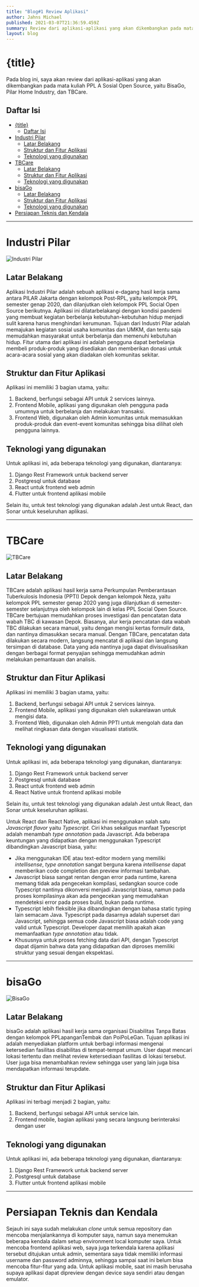```yaml
---
title: "Blog#1 Review Aplikasi"
author: Jahns Michael
published: 2021-03-07T21:36:59.459Z
summary: Review dari aplikasi-aplikasi yang akan dikembangkan pada mata kuliah PPL A Sosial Open Source, yaitu BisaGo, Pilar Home Industry, dan TBCare.
layout: blog
---
```


# {title}

Pada blog ini, saya akan review dari aplikasi-aplikasi yang akan dikembangkan pada mata kuliah PPL A Sosial Open Source, yaitu BisaGo, Pilar Home Industry, dan TBCare.

## Daftar Isi

- [{title}](#title)
  - [Daftar Isi](#daftar-isi)
- [Industri Pilar](#industri-pilar)
  - [Latar Belakang](#latar-belakang)
  - [Struktur dan Fitur Aplikasi](#struktur-dan-fitur-aplikasi)
  - [Teknologi yang digunakan](#teknologi-yang-digunakan)
- [TBCare](#tbcare)
  - [Latar Belakang](#latar-belakang-1)
  - [Struktur dan Fitur Aplikasi](#struktur-dan-fitur-aplikasi-1)
  - [Teknologi yang digunakan](#teknologi-yang-digunakan-1)
- [bisaGo](#bisago)
  - [Latar Belakang](#latar-belakang-2)
  - [Struktur dan Fitur Aplikasi](#struktur-dan-fitur-aplikasi-2)
  - [Teknologi yang digunakan](#teknologi-yang-digunakan-2)
- [Persiapan Teknis dan Kendala](#persiapan-teknis-dan-kendala)

---

# Industri Pilar

![Industri Pilar](https://drive.google.com/uc?id=1aU4vSKKS1e8M4qVIRiY6I2fRwkbWWlas)

## Latar Belakang

Aplikasi Industri Pilar adalah sebuah aplikasi e-dagang hasil kerja sama antara PILAR Jakarta dengan kelompok Post-RPL, yaitu kelompok PPL semester genap 2020, dan dilanjutkan oleh kelompok PPL Social Open Source berikutnya. Aplikasi ini dilatarbelakangi dengan kondisi pandemi yang membuat kegiatan berbelanja kebutuhan-kebutuhan hidup menjadi sulit karena harus menghindari kerumunan. Tujuan dari Industri Pilar adalah memajukan kegiatan sosial usaha komunitas dan UMKM, dan tentu saja memudahkan masyarakat untuk berbelanja dan memenuhi kebutuhan hidup. Fitur utama dari aplikasi ini adalah pengguna dapat berbelanja membeli produk-produk yang disediakan dan memberikan donasi untuk acara-acara sosial yang akan diadakan oleh komunitas sekitar.

## Struktur dan Fitur Aplikasi

Aplikasi ini memiliki 3 bagian utama, yaitu:

1. Backend, berfungsi sebagai API untuk 2 services lainnya.
2. Frontend Mobile, aplikasi yang digunakan oleh pengguna pada umumnya untuk berbelanja dan melakukan transaksi.
3. Frontend Web, digunakan oleh Admin komunitas untuk memasukkan produk-produk dan event-event komunitas sehingga bisa dilihat oleh pengguna lainnya.

## Teknologi yang digunakan

Untuk aplikasi ini, ada beberapa teknologi yang digunakan, diantaranya:

1. Django Rest Framework untuk backend server
2. Postgresql untuk database
3. React untuk frontend web admin
4. Flutter untuk frontend aplikasi mobile

Selain itu, untuk test teknologi yang digunakan adalah Jest untuk React, dan Sonar untuk keseluruhan aplikasi.

---

# TBCare

![TBCare](https://drive.google.com/uc?id=1xXpyRWefPbWzvt8l0xDfO4DMLT2xCoIr)

## Latar Belakang

TBCare adalah aplikasi hasil kerja sama Perkumpulan Pemberantasan Tuberkulosis Indonesia (PPTI) Depok dengan kelompok Neza, yaitu kelompok PPL semester genap 2020 yang juga dilanjutkan di semester-semester selanjutnya oleh kelompok lain di kelas PPL Social Open Source. TBCare bertujuan memudahkan proses investigasi dan pencatatan data wabah TBC di kawasan Depok. Biasanya, alur kerja pencatatan data wabah TBC dilakukan secara manual, yaitu dengan mengisi kertas formulir data, dan nantinya dimasukkan secara manual. Dengan TBCare, pencatatan data dilakukan secara modern, langsung mencatat di aplikasi dan langsung tersimpan di database. Data yang ada nantinya juga dapat divisualisasikan dengan berbagai format penyajian sehingga memudahkan admin melakukan pemantauan dan analisis.

## Struktur dan Fitur Aplikasi

Aplikasi ini memiliki 3 bagian utama, yaitu:

1. Backend, berfungsi sebagai API untuk 2 services lainnya.
2. Frontend Mobile, aplikasi yang digunakan oleh sukarelawan untuk mengisi data.
3. Frontend Web, digunakan oleh Admin PPTI untuk mengolah data dan melihat ringkasan data dengan visualisasi statistik.

## Teknologi yang digunakan

Untuk aplikasi ini, ada beberapa teknologi yang digunakan, diantaranya:

1. Django Rest Framework untuk backend server
2. Postgresql untuk database
3. React untuk frontend web admin
4. React Native untuk frontend aplikasi mobile

Selain itu, untuk test teknologi yang digunakan adalah Jest untuk React, dan Sonar untuk keseluruhan aplikasi.

Untuk React dan React Native, aplikasi ini menggunakan salah satu *Javascript flavor* yaitu *Typescript*. Ciri khas sekaligus manfaat Typescript adalah menambah *type annotation* pada Javascript. Ada beberapa keuntungan yang didapatkan dengan menggunakan Typescript dibandingkan Javascript biasa, yaitu:

- Jika menggunakan IDE atau text-editor modern yang memiliki *intellisense*, *type annotation* sangat berguna karena *intellisense* dapat memberikan code completion dan preview informasi tambahan.
- Javascript biasa sangat rentan dengan error pada runtime, karena memang tidak ada pengecekan kompilasi, sedangkan source code Typescript nantinya dikonversi menjadi Javascript biasa, namun pada proses kompilasinya akan ada pengecekan yang memudahkan mendeteksi error pada proses build, bukan pada runtime.
- Typescript lebih fleksible jika dibandingkan dengan bahasa static typing lain semacam Java. Typescript pada dasarnya adalah superset dari Javascript, sehingga semua code Javascript biasa adalah code yang valid untuk Typescript. Developer dapat memilih apakah akan memanfaatkan *type annotation* atau tidak.
- Khususnya untuk proses fetching data dari API, dengan Typescript dapat dijamin bahwa data yang didapatkan dan diproses memiliki struktur yang sesuai dengan ekspektasi.

---

# bisaGo

![BisaGo](https://drive.google.com/uc?id=16tq02XUgFeVvTE50Tk6iVRAVyk1wdqpM)

## Latar Belakang

bisaGo adalah aplikasi hasil kerja sama organisasi Disabilitas Tanpa Batas dengan kelompok PPLapanganTembak dan PoiPoLeGan. Tujuan aplikasi ini adalah menyediakan platform untuk berbagi informasi mengenai ketersedian fasilitas disabilitas di tempat-tempat umum. User dapat mencari lokasi tertentu dan melihat review ketersediaan fasilitas di lokasi tersebut. User juga bisa menambahkan review sehingga user yang lain juga bisa mendapatkan informasi terupdate.

## Struktur dan Fitur Aplikasi

Aplikasi ini terbagi menjadi 2 bagian, yaitu:

1. Backend, berfungsi sebagai API untuk service lain.
2. Frontend mobile, bagian aplikasi yang secara langsung berinteraksi dengan user

## Teknologi yang digunakan

Untuk aplikasi ini, ada beberapa teknologi yang digunakan, diantaranya:

1. Django Rest Framework untuk backend server
2. Postgresql untuk database
3. Flutter untuk frontend aplikasi mobile

---

# Persiapan Teknis dan Kendala

Sejauh ini saya sudah melakukan *clone* untuk semua repository dan mencoba menjalankannya di komputer saya, namun saya menemukan beberapa kendala dalam setup environment local komputer saya. Untuk mencoba frontend aplikasi web, saya juga terkendala karena aplikasi tersebut ditujukan untuk admin, sementara saya tidak memiliki informasi username dan password adminnya, sehingga sampai saat ini belum bisa mencoba fitur-fitur yang ada. Untuk aplikasi mobile, saat ini masih berusaha supaya aplikasi dapat dipreview dengan device saya sendiri atau dengan emulator.